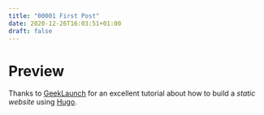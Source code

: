 ```yaml
---
title: "00001 First Post"
date: 2020-12-26T16:03:51+01:00
draft: false
---
```


# Preview

Thanks to [GeekLaunch](https://www.youtube.com/watch?v=3wkR8GyDODs) for an excellent tutorial about how to build a *static website* using [Hugo](https://gohugo.io).

